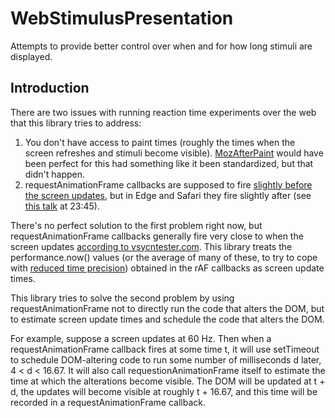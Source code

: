# WebStimulusPresentation
Attempts to provide better control over when and for how long stimuli are displayed.

## Introduction

There are two issues with running reaction time experiments over the web that this library tries to address:
1. You don't have access to paint times (roughly the times when the screen refreshes and stimuli become visible). <a href='https://developer.mozilla.org/en-US/docs/Web/Events/MozAfterPaint'>MozAfterPaint</a> would have been perfect for this had something like it been standardized, but that didn't happen.
2. requestAnimationFrame callbacks are supposed to fire <a href='https://medium.com/@paul_irish/requestanimationframe-scheduling-for-nerds-9c57f7438ef4'>slightly before the screen updates</a>, but in Edge and Safari they fire slightly after (see <a href='https://vimeo.com/254947206'>this talk</a> at 23:45).

There's no perfect solution to the first problem right now, but requestAnimationFrame callbacks generally fire very close to when the screen updates <a href='https://www.vsynctester.com/howtocomputevsync.html'>according to vsycntester.com</a>. This library treats the performance.now() values (or the average of many of these, to try to cope with <a href='https://github.com/w3c/hr-time/issues/56'>reduced time precision</a>) obtained in the rAF callbacks as screen update times.

This library tries to solve the second problem by using requestAnimationFrame not to directly run the code that alters the DOM, but to estimate screen update times and schedule the code that alters the DOM.

For example, suppose a screen updates at 60 Hz. Then when a requestAnimationFrame callback fires at some time t, it will use setTimeout to schedule DOM-altering code to run some number of milliseconds d later, 4 < d < 16.67. It will also call requestionAnimationFrame itself to estimate the time at which the alterations become visible. The DOM will be updated at t + d, the updates will become visible at roughly t + 16.67, and this time will be recorded in a requestAnimationFrame callback.
